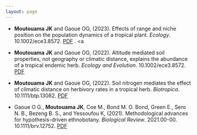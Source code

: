 ```yaml
---
layout: page
---
```


* **Moutouama JK** and Gaoue OG, (2023). Effects of range and niche position on the population dynamics of a tropical plant. *Ecology*. 10.1002/ece3.8572. <a href="https://esajournals.onlinelibrary.wiley.com/doi/10.1002/ecy.3990" target="_blank">PDF</a> . <a 

* **Moutouama JK** and Gaoue OG, (2022). Altitude mediated soil properties, not geography or climatic distance, explains the abundance of a tropical endemic herb. *Ecology and Evolution*. 10.1002/ece3.8572. <a href="https://onlinelibrary.wiley.com/doi/abs/10.1002/ece3.8572" target="_blank">PDF</a> 


* **Moutouama JK** and Gaoue OG, (2022).  Soil nitrogen mediates the effect of climatic distance on herbivory rates in a tropical herb. *Biotropica*. 10.1111/btp.13082. <a href="https://onlinelibrary.wiley.com/doi/abs/10.1111/btp.13082" target="_blank">PDF</a> 

* Gaoue O G., **Moutouama JK**, Coe M., Bond M. O. Bond, Green E., Sero N. B., Bezeng B. S., and Yessoufou K, (2021). Methodological advances for hypothesis-driven ethnobotany. *Biological Review*. 2021.00-00. 10.1111/brv.12752. <a href="https://onlinelibrary.wiley.com/doi/full/10.1111/brv.12752?casa_token=nLte9niw2isAAAAA%3AgdpnlHgYWS1qb7oqRdxnFygx8IyOS9_oCVCo_SD5N40W70hZLQAmV3bimTIGQ6Ky5HwgS-Z3-OfWWhM" target="_blank">PDF</a> 
